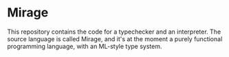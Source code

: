 # Mirage

This repository contains the code for a typechecker and an interpreter. The
source language is called Mirage, and it's at the moment a purely functional
programming language, with an ML-style type system.

